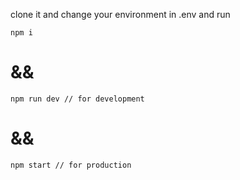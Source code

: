 <!-- HOW TO USE ? -->

clone it and change your environment in .env and run

```
npm i
```

# &&

``` 
npm run dev // for development
```

# && 

```
npm start // for production
```
